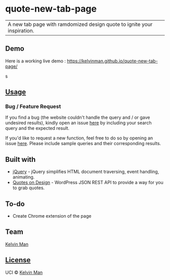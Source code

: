# quote-new-tab-page
<table>
<tr>
<td>
  A new tab page with ramdomized design quote to ignite your inspiration.
</td>
</tr>
</table>


## Demo

Here is a working live demo :  https://kelvinman.github.io/quote-new-tab-page/

s
## [Usage](https://kelvinman.github.io/quote-new-tab-page/)

### Bug / Feature Request

If you find a bug (the website couldn't handle the query and / or gave undesired results), kindly open an issue [here](https://github.com/kelvinman/quote-new-tab-page/issues/new) by including your search query and the expected result.

If you'd like to request a new function, feel free to do so by opening an issue [here](https://github.com/kelvinman/quote-new-tab-page/issues/new). Please include sample queries and their corresponding results.


## Built with

- [jQuery](https://www.w3schools.com/jquery/default.asp) - jQuery simplifies HTML document traversing, event handling, animating.
- [Quotes on Design](https://quotesondesign.com/api-v4-0/) - WordPress JSON REST API to provide a way for you to grab quotes.


## To-do

- Create Chrome extension of the page


## Team

[Kelvin Man ](https://github.com/kelvinman)


## [License]()

UCI © [Kelvin Man ](https://github.com/kelvinman)